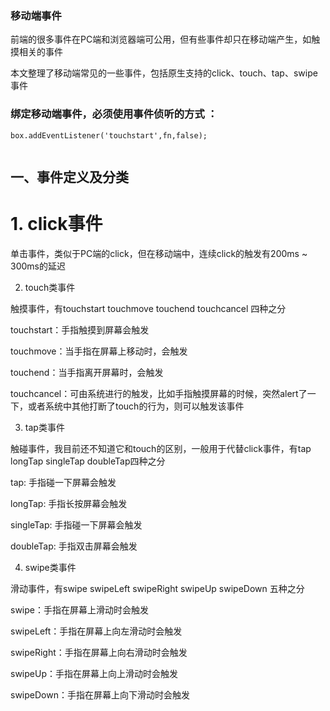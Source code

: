 ### 移动端事件

前端的很多事件在PC端和浏览器端可公用，但有些事件却只在移动端产生，如触摸相关的事件

本文整理了移动端常见的一些事件，包括原生支持的click、touch、tap、swipe事件

### 绑定移动端事件，必须使用事件侦听的方式  ：
```
box.addEventListener('touchstart',fn,false);


```

## 一、事件定义及分类

# 1. click事件

单击事件，类似于PC端的click，但在移动端中，连续click的触发有200ms ~ 300ms的延迟

2. touch类事件

触摸事件，有touchstart touchmove touchend touchcancel 四种之分

touchstart：手指触摸到屏幕会触发

touchmove：当手指在屏幕上移动时，会触发

touchend：当手指离开屏幕时，会触发

touchcancel：可由系统进行的触发，比如手指触摸屏幕的时候，突然alert了一下，或者系统中其他打断了touch的行为，则可以触发该事件

3. tap类事件

触碰事件，我目前还不知道它和touch的区别，一般用于代替click事件，有tap longTap singleTap doubleTap四种之分

tap: 手指碰一下屏幕会触发

longTap: 手指长按屏幕会触发

singleTap: 手指碰一下屏幕会触发

doubleTap: 手指双击屏幕会触发

4. swipe类事件

滑动事件，有swipe swipeLeft swipeRight swipeUp swipeDown 五种之分

swipe：手指在屏幕上滑动时会触发

swipeLeft：手指在屏幕上向左滑动时会触发

swipeRight：手指在屏幕上向右滑动时会触发

swipeUp：手指在屏幕上向上滑动时会触发

swipeDown：手指在屏幕上向下滑动时会触发
